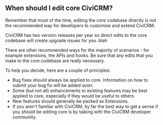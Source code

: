 ## When should I edit core CiviCRM?

Remember that most of the time, editing the core codebase directly
is not the recommended way for developers to customise and extend CiviCRM.

CiviCRM has two version releases per year so direct edits to the core codebase
will create upgrade issues for you. blah

There are other recommended ways for the majority of scenarios - for example
extensions, the APIs and hooks. Be sure that any edits that you make to the
core codebase are really necessary.

To help you decide, here are a couple of principles:

- Bug fixes should always be applied to core. Information on how to submit your
  bug fix will be added soon. <!--fixme!! -->
- Some (but not all) enhancements to existing features may be best applied to
  core, especially if they would be useful to others.
- New features should generally be packed as Extensions.
- If you aren't familiar with CiviCRM, by far the best way to get a sense if
  you should be editing core is by talking with the CiviCRM developer community.
